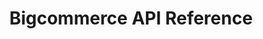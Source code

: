 ---
layout: "home"
title: Bigcommerce API Reference

language_tabs:
  - javascript: Request (Example)
  - json: Response (Example)

toc_footers:
  - <a href="/">Home</a>
  - <a href='/api/'>API - Getting Started</a>
  - <a href='/api/v2/'> &nbsp;  API V2</a>
  - <a href='/themes/'>Themes</a>
  - <a href='/themes/blueprint/'> &nbsp; Blueprint Themes</a>
  - <a href='https://stencil.bigcommerce.com/docs'> &nbsp;  Stencil Themes</a>
  - <a href='#'>Sign Up for a Developer Key</a>
  - <a href='http://github.com/tripit/slate'>Documentation by Slate</a>

includes:
  - brands
  - categories
  - orders
  - snippets
  - errors

search: true
---